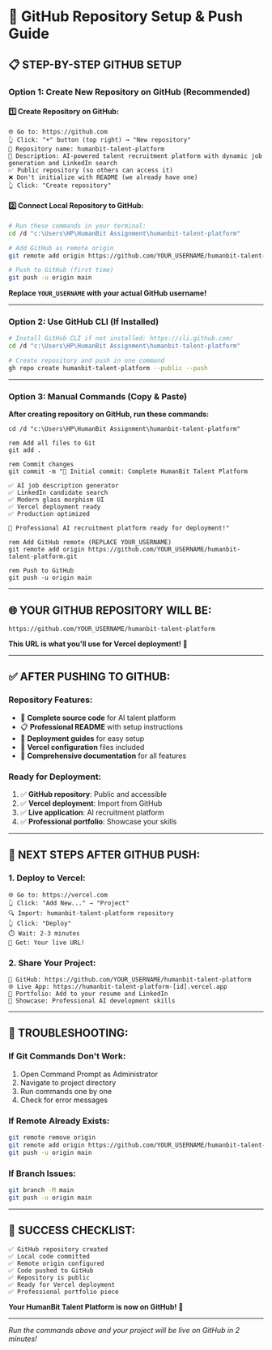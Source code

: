 # 🚀 GitHub Repository Setup & Push Guide

## 📋 **STEP-BY-STEP GITHUB SETUP**

### **Option 1: Create New Repository on GitHub (Recommended)**

#### **1️⃣ Create Repository on GitHub:**
```
🌐 Go to: https://github.com
👆 Click: "+" button (top right) → "New repository"
📝 Repository name: humanbit-talent-platform
📄 Description: AI-powered talent recruitment platform with dynamic job generation and LinkedIn search
✅ Public repository (so others can access it)
❌ Don't initialize with README (we already have one)
👆 Click: "Create repository"
```

#### **2️⃣ Connect Local Repository to GitHub:**
```bash
# Run these commands in your terminal:
cd /d "c:\Users\HP\HumanBit Assignment\humanbit-talent-platform"

# Add GitHub as remote origin
git remote add origin https://github.com/YOUR_USERNAME/humanbit-talent-platform.git

# Push to GitHub (first time)
git push -u origin main
```

**Replace `YOUR_USERNAME` with your actual GitHub username!**

---

### **Option 2: Use GitHub CLI (If Installed)**

```bash
# Install GitHub CLI if not installed: https://cli.github.com/
cd /d "c:\Users\HP\HumanBit Assignment\humanbit-talent-platform"

# Create repository and push in one command
gh repo create humanbit-talent-platform --public --push
```

---

### **Option 3: Manual Commands (Copy & Paste)**

**After creating repository on GitHub, run these commands:**

```batch
cd /d "c:\Users\HP\HumanBit Assignment\humanbit-talent-platform"

rem Add all files to Git
git add .

rem Commit changes
git commit -m "🚀 Initial commit: Complete HumanBit Talent Platform

✅ AI job description generator
✅ LinkedIn candidate search  
✅ Modern glass morphism UI
✅ Vercel deployment ready
✅ Production optimized

🌟 Professional AI recruitment platform ready for deployment!"

rem Add GitHub remote (REPLACE YOUR_USERNAME)
git remote add origin https://github.com/YOUR_USERNAME/humanbit-talent-platform.git

rem Push to GitHub
git push -u origin main
```

---

## 🌐 **YOUR GITHUB REPOSITORY WILL BE:**

```
https://github.com/YOUR_USERNAME/humanbit-talent-platform
```

**This URL is what you'll use for Vercel deployment! 🎯**

---

## ✅ **AFTER PUSHING TO GITHUB:**

### **Repository Features:**
- 📁 **Complete source code** for AI talent platform
- 📋 **Professional README** with setup instructions
- 🚀 **Deployment guides** for easy setup
- 🔧 **Vercel configuration** files included
- 📝 **Comprehensive documentation** for all features

### **Ready for Deployment:**
1. ✅ **GitHub repository**: Public and accessible
2. ✅ **Vercel deployment**: Import from GitHub
3. ✅ **Live application**: AI recruitment platform
4. ✅ **Professional portfolio**: Showcase your skills

---

## 🎯 **NEXT STEPS AFTER GITHUB PUSH:**

### **1. Deploy to Vercel:**
```
🌐 Go to: https://vercel.com
👆 Click: "Add New..." → "Project"
🔍 Import: humanbit-talent-platform repository
👆 Click: "Deploy"
⏱️ Wait: 2-3 minutes
🎉 Get: Your live URL!
```

### **2. Share Your Project:**
```
📧 GitHub: https://github.com/YOUR_USERNAME/humanbit-talent-platform
🌐 Live App: https://humanbit-talent-platform-[id].vercel.app
💼 Portfolio: Add to your resume and LinkedIn
🎯 Showcase: Professional AI development skills
```

---

## 🔧 **TROUBLESHOOTING:**

### **If Git Commands Don't Work:**
1. Open Command Prompt as Administrator
2. Navigate to project directory
3. Run commands one by one
4. Check for error messages

### **If Remote Already Exists:**
```bash
git remote remove origin
git remote add origin https://github.com/YOUR_USERNAME/humanbit-talent-platform.git
git push -u origin main
```

### **If Branch Issues:**
```bash
git branch -M main
git push -u origin main
```

---

## 🎉 **SUCCESS CHECKLIST:**

```
✅ GitHub repository created
✅ Local code committed  
✅ Remote origin configured
✅ Code pushed to GitHub
✅ Repository is public
✅ Ready for Vercel deployment
✅ Professional portfolio piece
```

**Your HumanBit Talent Platform is now on GitHub! 🌟**

---

*Run the commands above and your project will be live on GitHub in 2 minutes!*
